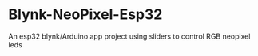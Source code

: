 # Blynk-NeoPixel-Esp32
An esp32 blynk/Arduino app project using sliders to control RGB neopixel leds

